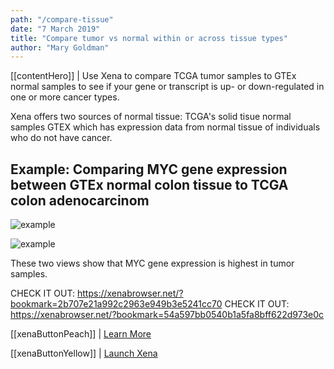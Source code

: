 ```yaml
---
path: "/compare-tissue"
date: "7 March 2019"
title: "Compare tumor vs normal within or across tissue types"
author: "Mary Goldman"
---
```


[[contentHero]]
| Use Xena to compare TCGA tumor samples to GTEx normal samples to see if your gene or transcript is up- or down-regulated in one or more cancer types.

Xena offers two sources of normal tissue: TCGA's solid tisue normal samples GTEX which has expression data from normal tissue of individuals who do not have cancer.  

## Example: Comparing MYC gene expression between GTEx normal colon tissue to TCGA colon adenocarcinom

![example](/images/compare-tissue.png)

![example](/images/compare-tissue-chart.png)

These two views show that MYC gene expression is highest in tumor samples.

CHECK IT OUT: https://xenabrowser.net/?bookmark=2b707e21a992c2963e949b3e5241cc70
CHECK IT OUT: https://xenabrowser.net/?bookmark=54a597bb0540b1a5fa8bff622d973e0c

[[xenaButtonPeach]]
| [Learn More](https://ucsc-xena.gitbook.io/project/how-do-i/tumor-vs-normal)

[[xenaButtonYellow]]
| [Launch Xena](https://xenabrowser.net/)
